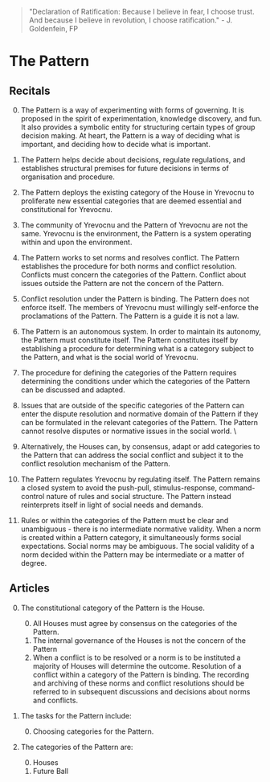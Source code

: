 > "Declaration of Ratification: Because I believe in fear, I choose trust. And because I believe in revolution, I choose ratification." - J. Goldenfein, FP

# The Pattern

## Recitals

0. The Pattern is a way of experimenting with forms of governing. It is proposed in the spirit of experimentation, knowledge discovery, and fun. It also provides a symbolic entity for structuring certain types of group decision making. At heart, the Pattern is a way of deciding what is important, and deciding how to decide what is important.

1. The Pattern helps decide about decisions, regulate regulations, and establishes structural premises for future decisions in terms of organisation and procedure.

2. The Pattern deploys the existing category of the House in Yrevocnu to proliferate new essential categories that are deemed essential and constitutional for Yrevocnu.

3. The community of Yrevocnu and the Pattern of Yrevocnu are not the same. Yrevocnu is the environment, the Pattern is a system operating within and upon the environment.

4. The Pattern works to set norms and resolves conflict. The Pattern establishes the procedure for both norms and conflict resolution. Conflicts must concern the categories of the Pattern. Conflict about issues outside the Pattern are not the concern of the Pattern.

5. Conflict resolution under the Pattern is binding. The Pattern does not enforce itself. The members of Yrevocnu must willingly self-enforce the proclamations of the Pattern. The Pattern is a guide it is not a law.

6. The Pattern is an autonomous system. In order to maintain its autonomy, the Pattern must constitute itself. The Pattern constitutes itself by establishing a procedure for determining what is a category subject to the Pattern, and what is the social world of Yrevocnu.

7. The procedure for defining the categories of the Pattern requires determining the conditions under which the categories of the Pattern can be discussed and adapted.

8. Issues that are outside of the specific categories of the Pattern can enter the dispute resolution and normative domain of the Pattern if they can be formulated in the relevant categories of the Pattern. The Pattern cannot resolve disputes or normative issues in the social world. \

9. Alternatively, the Houses can, by consensus, adapt or add categories to the Pattern that can address the social conflict and subject it to the conflict resolution mechanism of the Pattern.

10. The Pattern regulates Yrevocnu by regulating itself. The Pattern remains a closed system to avoid the push-pull, stimulus-response, command-control nature of rules and social structure. The Pattern instead reinterprets itself in light of social needs and demands.

11. Rules or within the categories of the Pattern must be clear and unambiguous - there is no intermediate normative validity. When a norm is created within a Pattern category, it simultaneously forms social expectations. Social norms may be ambiguous. The social validity of a norm decided within the Pattern may be intermediate or a matter of degree.


## Articles

0. The constitutional category of the Pattern is the House.

    0. All Houses must agree by consensus on the categories of the Pattern.
    1. The internal governance of the Houses is not the concern of the Pattern
    2. When a conflict is to be resolved or a norm is to be instituted a majority of Houses will determine the outcome. Resolution of a conflict within a category of the Pattern is binding. The recording and archiving of these norms and conflict resolutions should be referred to in subsequent discussions and decisions about norms and conflicts.

1. The tasks for the Pattern include:

    0. Choosing categories for the Pattern.

2. The categories of the Pattern are:

    0. Houses
    1. Future Ball
